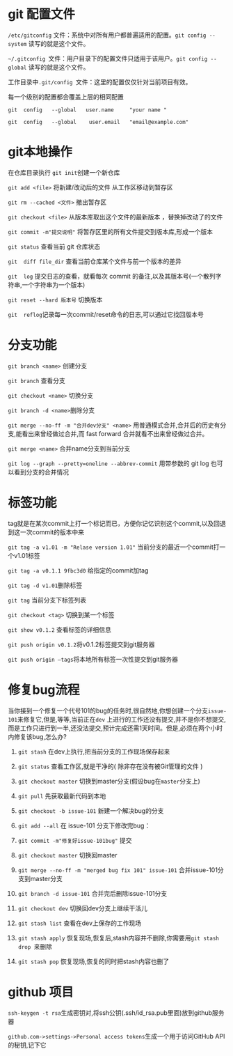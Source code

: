 # git 配置文件
`/etc/gitconfig` 文件：系统中对所有用户都普遍适用的配置。`git config --system` 读写的就是这个文件。

`~/.gitconfig `文件：用户目录下的配置文件只适用于该用户。`git config --global` 读写的就是这个文件。

工作目录中`.git/config `文件：这里的配置仅仅针对当前项目有效。

每一个级别的配置都会覆盖上层的相同配置

`git  config   --global   user.name     "your name "`

`git  config   --global    user.email   "email@example.com"`


# git本地操作

在仓库目录执行 `git init`创建一个新仓库

`git add <file>` 将新建/改动后的文件 从工作区移动到暂存区

`git rm --cached <文件>` 撤出暂存区

`git checkout <file>` 从版本库取出这个文件的最新版本 ，替换掉改动了的文件

`git commit -m"提交说明"` 将暂存区里的所有文件提交到版本库,形成一个版本

`git status` 查看当前  git  仓库状态

`git  diff file_dir` 查看当前仓库某个文件与前一个版本的差异

`git  log` 提交日志的查看，就看每次 commit 的备注,以及其版本号(一个散列字符串,一个字符串为一个版本)

`git reset --hard 版本号` 切换版本

`git  reflog`记录每一次commit/reset命令的日志,可以通过它找回版本号


# 分支功能

`git branch <name>` 创建分支

`git branch` 查看分支

`git checkout <name>` 切换分支

`git branch ‐d <name>`删除分支

`git merge --no-ff -m "合并dev分支" <name>` 用普通模式合并,合并后的历史有分支,能看出来曾经做过合并,而 fast forward 合并就看不出来曾经做过合并。

`git merge <name>` 合并name分支到当前分支

`git log --graph --pretty=oneline --abbrev-commit` 用带参数的 git log 也可以看到分支的合并情况


# 标签功能

tag就是在某次commit上打一个标记而已，方便你记忆识别这个commit,以及回退到这一次commit的版本中来

`git tag -a v1.01 -m "Relase version 1.01"` 当前分支的最近一个commit打一个v1.01标签

`git tag -a v0.1.1 9fbc3d0` 给指定的commit加tag

`git tag -d v1.01`删除标签

`git tag` 当前分支下标签列表

`git checkout <tag>` 切换到某一个标签

`git show v0.1.2` 查看标签的详细信息

`git push origin v0.1.2`将v0.1.2标签提交到git服务器

`git push origin –tags`将本地所有标签一次性提交到git服务器


# 修复bug流程

当你接到一个修复一个代号101的bug的任务时,很自然地,你想创建一个分支`issue‐101`来修复它,但是,等等,当前正在`dev` 上进行的工作还没有提交,并不是你不想提交,而是工作只进行到一半,还没法提交,预计完成还需1天时间。但是,必须在两个小时内修复该bug,怎么办?

1. `git stash` 在dev上执行,把当前分支的工作现场保存起来

1. `git status` 查看工作区,就是干净的( 除非存在没有被Git管理的文件 )

1. `git checkout master` 切换到master分支(假设bug在`master`分支上)

1. `git pull` 先获取最新代码到本地

1. `git checkout -b issue-101` 新建一个解决bug的分支

1. `git add --all` 在 issue-101 分支下修改完bug：

1. `git commit -m"修复好issue-101bug"` 提交

1. `git checkout master`  切换回master

1. `git merge --no-ff -m "merged bug fix 101" issue-101` 合并issue-101分支到master分支

1. `git branch -d issue-101` 合并完后删除issue-101分支

1. `git checkout dev` 切换回dev分支上继续干活儿

1. `git stash list` 查看在dev上保存的工作现场

1. `git stash apply` 恢复现场,恢复后,stash内容并不删除,你需要用`git stash drop `来删除

1. `git stash pop` 恢复现场,恢复的同时把stash内容也删了


# github 项目

`ssh-keygen -t rsa`生成密钥对,将ssh公钥(.ssh/id_rsa.pub里面)放到github服务器

`github.com->settings->Personal access tokens`生成一个用于访问GitHub API的秘钥,记下它
